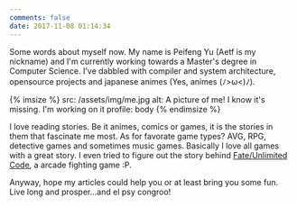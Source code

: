```yaml
---
comments: false
date: 2017-11-08 01:14:34
---
```


Some words about myself now. My name is Peifeng Yu (Aetf is my nickname) and I'm
currently working towards a Master's degree in Computer Science. I’ve dabbled with
compiler and system architecture, opensource projects and japanese animes
(Yes, animes (ﾉ>ω<)ﾉ).

{% imsize %}
src: /assets/img/me.jpg
alt: A picture of me! I know it's missing. I'm working on it
profile: body
{% endimsize %}

I love reading stories. Be it animes, comics or games, it is the stories in them that
fascinate me most. As for favorate game types? AVG, RPG, detective games and sometimes
music games. Basically I love all games with a great story. I even tried to figure out
the story behind [Fate/Unlimited Code](https://en.wikipedia.org/wiki/Fate/unlimited_codes),
a arcade fighting game :P.

Anyway, hope my articles could help you or at least bring you some fun. Live long and
prosper...and el psy congroo!